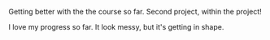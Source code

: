 Getting better with the the course so far.  Second project, within the project!

I love my progress so far.  It look messy, but it's getting in shape.
